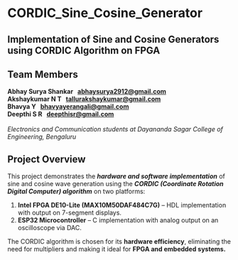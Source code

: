 # CORDIC_Sine_Cosine_Generator
## Implementation of Sine and Cosine Generators using CORDIC Algorithm on FPGA

<!DOCTYPE html>
<html lang = "en">
<body>
<h2>Team Members</h2>
<p>
  <span><b>Abhay Surya Shankar &nbsp;&nbsp;</b><a href="mailto:abhaysurya2912@gmail.com"><b>abhaysurya2912@gmail.com</b></a> </span><br>
  <span><b>Akshaykumar N T &nbsp;&nbsp;</b><a href="mailto:tallurakshaykumar@gmail.com"><b>tallurakshaykumar@gmail.com</b></a> </span><br>
  <span><b>Bhavya Y &nbsp;&nbsp;</b><a href="mailto:bhavyayerangali@gmail.com"><b>bhavyayerangali@gmail.com</b></a> </span><br>
  <span><b>Deepthi S R &nbsp;&nbsp;</b><a href="mailto:deepthisr@gmail.com"><b>deepthisr@gmail.com</b></a> </span><br><br>
  <em>Electronics and Communication students at Dayananda Sagar College of Engineering, Bengaluru</em>
</p>
<h2>Project Overview</h2>
  <p>This project demonstrates the <em><b>hardware and software implementation</b></em> of sine and cosine wave generation using the <b><em>CORDIC (Coordinate Rotation Digital Computer) algorithm</em></b>  on two platforms:
<ol type="1">
    <li><b>Intel FPGA DE10-Lite (MAX10M50DAF484C7G)</b> – HDL implementation with output on 7-segment displays.</li>
    <li><b>ESP32 Microcontroller</b> – C implementation with analog output on an oscilloscope via DAC.</li>
</ol>
The CORDIC algorithm is chosen for its <b>hardware efficiency</b>, eliminating the need for multipliers and making it ideal for <b>FPGA and embedded systems.</b></p>


</body>
</html>
